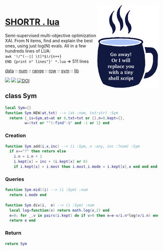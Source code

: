 <img align=right width=200 src="https://raw.githubusercontent.com/timm/shortr/master/docs/img/cup.png">
    
# [SHORTR . lua](README.md)
Semi-supervised multi-objective optimization XAI.  From N items, find and explain 
the best ones, using just log(N) evals.  All in a few hundreds  lines of LUA:    
`awk '!/^(--|[ \t]*$)/{n++}`   
`END {print n" lines"}' *.lua`   =>   511 lines   
          
[data](data.md) :: [num](num.md) :: [range](range.md) :: [row](row.md) :: [sym](sym.md) :: [lib](lib.md) <p>
<a href="https://github.com/timm/shortr/actions/workflows/tests.yml"><img src="https://github.com/timm/shortr/actions/workflows/tests.yml/badge.svg"></a>
<a href="https://opensource.org/licenses/BSD-2-Clause"><img  src="https://img.shields.io/badge/License-BSD%202--Clause-orange.svg"></a>
<a href="https://zenodo.org/badge/latestdoi/206205826"> <img src="https://zenodo.org/badge/206205826.svg" alt="DOI"></a>

## class Sym

```lua
local Sym={}
function Sym.NEW(at,txt) --> (at :num, txt:str) :Sym
  return {_is=Sym,at=at or 0,txt=txt or {},n=0,kept={},
         w=(txt or ""):find"-$" and -1 or 1} end
```
### Creation
```lua
function Sym.add(i,x,inc) --> (i :Sym, x :any, inc :?num) :Sym
  if x=="?" then return else
    i.n = i.n + 1
    i.kept[x] = inc + (i.kept[x] or 0) 
    if i.kept[x] > i.most then i.most,i.mode = i.kept[x],x end end end
```
### Queries
```lua
function Sym.mid)(i) --> (i :Sym) :num
  return i.mode end

function Sym.div(i,  e) --> (i :Sym) :num
  local log=function(x) return math.log(x,2) end
  e=0; for _,v in pairs(i.kept) do if v>0 then e=e-v/i.n*log(v/i.n) end end
  return e end
```
### Return
```lua
return Sym
```
